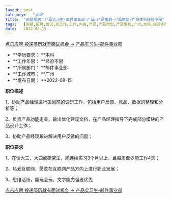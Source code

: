 ```yaml
---
layout:	post
category:	"job"
title:	"网易招聘：产品实习生-邮件事业部-产品-产品策划-产品策划-广州本科经验不限"
tags:	[网易,招聘,面试,找工作,工作,内推,产品,产品策划,产品策划,广州,本科,经验不限]
date:	2022-08-15
---
```


[点击应聘 投递简历就有面试机会 ->  产品实习生-邮件事业部](http://mobile.bole.netease.com/bole/boleDetail?id=37613&employeeId=346f03c3cda5f04c&key=all)



- **学历要求： **本科
- **工作年限： **经验不限
- **所属部门： **邮件事业部
- **工作城市： **广州
- **发布日期： **2022-08-15



**职位描述**

1、协助产品经理进行策划前的调研工作，包括用户反馈、竞品、数据的整理和分析等；

2、负责产品功能走查，输出优化建议文档，在产品经理指导下完成部分模块的产品设计工作；

3、协助产品经理跟进解决用户反馈的问题；



**职位要求**

1、在读大三、大四或研究生，能连续实习3个月以上，且每周至少能工作4天；

2、热爱互联网，愿意在互联网产品方向上进行职业发展；

3、思维活跃，能玩会玩，文字能力强者优先



[点击应聘 投递简历就有面试机会 ->  产品实习生-邮件事业部](http://mobile.bole.netease.com/bole/boleDetail?id=37613&employeeId=346f03c3cda5f04c&key=all)